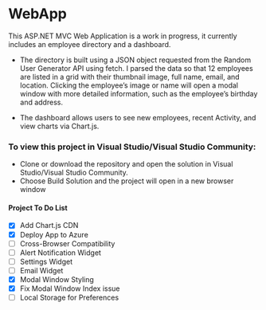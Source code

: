 # WebApp
This ASP.NET MVC Web Application is a work in progress, it currently includes an employee directory and a dashboard. 

- The directory is built using a JSON object requested from the Random User Generator API using fetch. I parsed the data so that 12 employees are listed in a grid with their thumbnail image, full name, email, and location. Clicking the employee’s image or name will open a modal window with more detailed information, such as the employee’s birthday and address.

- The dashboard allows users to see new employees, recent Activity, and view charts  via Chart.js.


### To view this project in Visual Studio/Visual Studio Community:
 * Clone or download the repository and open the solution in Visual Studio/Visual Studio Community. 
 * Choose Build Solution and the project will open in a new browser window


#### Project To Do List
- [X] Add Chart.js CDN
- [X] Deploy App to Azure
- [ ] Cross-Browser Compatibility 
- [ ] Alert Notification Widget
- [ ] Settings Widget
- [ ] Email Widget
- [X] Modal Window Styling
- [X] Fix Modal Window Index issue
- [ ] Local Storage for Preferences